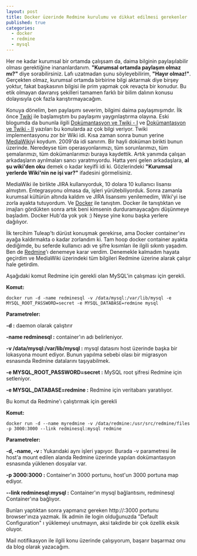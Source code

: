```yaml
---
layout: post
title: Docker üzerinde Redmine kurulumu ve dikkat edilmesi gerekenler
published: true
categories: 
  - docker
  - redmine
  - mysql
---
```


Her ne kadar kurumsal bir ortamda çalışsam da, daima bilginin paylaşılabilir olması gerektiğine inananlardanım. **"Kurumsal ortamda paylaşım olmaz mı?"** diye sorabilirsiniz. Lafı uzatmadan şunu söyleyebilirim, **"Hayır olmaz!"**. Gerçekten olmaz, kurumsal ortamda birbirine bilgi aktarmak diye birşey yoktur, fakat başkasının bilgisi ile prim yapmak çok revaçta bir konudur. Bu etik olmayan davranış şekilleri tamamen farklı bir bilim dalının konusu dolayısıyla çok fazla karıştırmayacağım. 

Konuya dönelim, ben paylaşımı severim, bilgimi daima paylaşmışımdır. İlk önce [Twiki](http://twiki.org/) ile başlamıştım bu paylaşımı yaygınlaştırma olayına. Eski blogumda da bununla ilgili [Dokümantasyon ve Twiki - I](http://ozidethonjava.blogspot.com.tr/2007/09/dokmantasyon-ve-twiki-i-dokmantasyon.html) ve [Dokümantasyon ve Twiki - II](http://ozidethonjava.blogspot.com.tr/2007/09/dokmantasyon-ve-twiki-ii-twiki.html) yazıları bu konularda az çok bilgi veriyor. Twiki implementasyonu zor bir Wiki idi. Kısa zaman sonra bunun yerine [MediaWiki](https://www.mediawiki.org/wiki/MediaWiki)yi koydum. 2009'da idi sanırım. Bir hayli doküman birikti bunun üzerinde. Neredeyse tüm operasyonlarımızı, tüm sorunlarımızı, tüm şemalarımızı, tüm dokümanlarımızı buraya kaydettik. Artık yanımda çalışan arkadaşların ayrılmaları sancı yaratmıyordu. Hatta yeni gelen arkadaşlara, **al şu wiki'den oku** demek o kadar keyifli idi ki. Gözlerindeki **"Kurumsal yerlerde Wiki'nin ne işi var?"** ifadesini görmelisiniz.

MediaWiki ile birlikte JIRA kullanıyorduk, 10 dolara 10 kullanıcı lisansı almıştım. Entegrasyonu olmasa da, işleri yürütebiliyorduk. Sonra zamanla kurumsal kültürün altında kaldım ve JIRA lisansımı yenilemedim, Wiki'yi ise zorla ayakta tutuyordum. Ve [Docker](https://hub.docker.com/) ile tanıştım. Docker ile tanıştıktan ve imajları gördükten sonra artık beni kimsenin durduramayacağını düşünmeye başladım. Docker Hub'da yok yok :) Neyse yine konu başka yerlere dağılıyor.

İlk tercihim Tuleap'tı dürüst konuşmak gerekirse, ama Docker container'ını ayağa kaldırmakta o kadar zorlandım ki. Tam hoop docker container ayakta dediğimde, bu seferde kullanıcı adı ve şifre kısımları ile ilgili sıkıntı yaşadım. Ben de [Redmine](http://www.redmine.org/)'ı denemeye karar verdim. Denemekle kalmadım hayata geçirdim ve MediaWiki üzerindeki tüm bilgileri Redmine üzerine alarak çalışır hale getirdim.

Aşağıdaki komut Redmine için gerekli olan MySQL'in çalışması için gerekli.

**Komut:**

```
docker run -d -name redminesql -v /data/mysql:/var/lib/mysql -e MYSQL_ROOT_PASSWORD=secret -e MYSQL_DATABASE=redmine mysql
```

**Parametreler:**

**-d :** daemon olarak çalıştırır

**-name redminesql :** container'ın adı belirleniyor.

**-v /data/mysql:/var/lib/mysql :** mysql datasını host üzerinde başka bir lokasyona mount ediyor. Bunun yapılma sebebi olası bir migrasyon esnasında Redmine datalarını taşıyabilmek.

**-e MYSQL_ROOT_PASSWORD=secret :** MySQL root şifresi Redmine için setleniyor.

**-e MYSQL_DATABASE=redmine :** Redmine için veritabanı yaratılıyor.


Bu komut da Redmine'ı çalıştırmak için gerekli

**Komut:**

```
docker run -d --name myredmine -v /data/redmine:/usr/src/redmine/files -p 3000:3000 --link redminesql:mysql redmine
```

**Parametreler:**

**-d, -name, -v :** Yukarıdaki aynı işleri yapıyor. Burada -v parametresi ile host'a mount edilen alanda Redmine üzerinde yapılan dokümantasyon esnasında yüklenen dosyalar var.

**-p 3000:3000 :** Container'ın 3000 portunu, host'un 3000 portuna map ediyor.

**--link redminesql:mysql :** Container'ın mysql bağlantısını, redminesql Container'ına bağlıyor.


Bunları yaptıktan sonra yapmanız gereken http://<IP>:3000 portunu browser'ınıza yazmak. İlk admin ile login olduğunuzda "Default Configuration" ı yüklemeyi unutmayın, aksi takdirde bir çok özellik eksik oluyor.

Mail notifikasyon ile ilgili konu üzerinde çalışıyorum, başarır başarmaz onu da blog olarak yazacağım.



